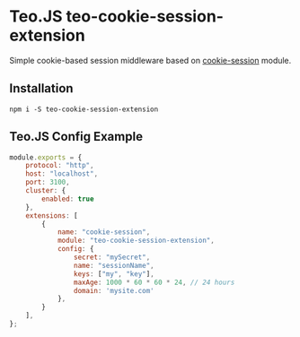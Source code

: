 # Teo.JS teo-cookie-session-extension
Simple cookie-based session middleware based on [cookie-session](https://github.com/expressjs/cookie-session) module.
## Installation
`npm i -S teo-cookie-session-extension`
## Teo.JS Config Example
```javascript
module.exports = {
    protocol: "http",
    host: "localhost",
    port: 3100,
    cluster: {
        enabled: true
    },
    extensions: [
        {
            name: "cookie-session",
            module: "teo-cookie-session-extension",
            config: {
                secret: "mySecret",
                name: "sessionName",
                keys: ["my", "key"],
                maxAge: 1000 * 60 * 60 * 24, // 24 hours
                domain: 'mysite.com'
            },
        }
    ],
};
```
